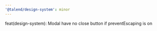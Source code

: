 ```yaml
---
'@talend/design-system': minor
---
```


feat(design-system): Modal have no close button if preventEscaping is on
